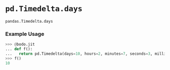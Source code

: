 # `pd.Timedelta.days`

`pandas.Timedelta.days`

### Example Usage

```py
>>> @bodo.jit
... def f():
...   return pd.Timedelta(days=10, hours=2, minutes=7, seconds=3, milliseconds=13, microseconds=23).days
>>> f()
10
```
